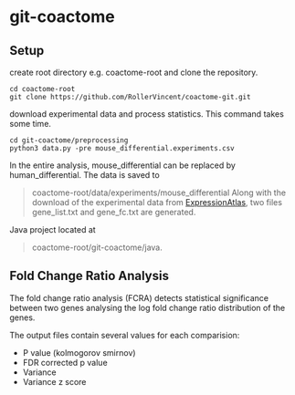 # git-coactome



## Setup


create root directory e.g.  coactome-root  and clone the repository.
```
cd coactome-root
git clone https://github.com/RollerVincent/coactome-git.git
```

download experimental data and process statistics. This command takes some time.
```
cd git-coactome/preprocessing
python3 data.py -pre mouse_differential.experiments.csv
```
In the entire analysis, mouse_differential can be replaced by human_differential.
The data is saved to
> coactome-root/data/experiments/mouse_differential
Along with the download of the experimental data from [ExpressionAtlas](https://www.ebi.ac.uk/gxa/home), two files gene_list.txt and gene_fc.txt are generated.

Java project located at 
> coactome-root/git-coactome/java.



## Fold Change Ratio Analysis

The fold change ratio analysis (FCRA) detects statistical significance between two genes analysing the log fold change ratio distribution of the genes.

The output files contain several values for each comparision:
* P value (kolmogorov smirnov)
* FDR corrected p value
* Variance 
* Variance z score



